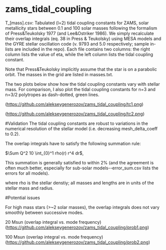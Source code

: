 # zams_tidal_coupling

T_[mass].csv: Tabulated (l=2) tidal coupling constants for ZAMS, solar metallicity stars between 0.1 and 100 solar masses following the formalism of Press&Teukolsky 1977 (and Lee&Ostriker 1986). We simply recalculate their overlap integrals (eq. 38 in Press & Teukolsky) using MESA models and the GYRE stellar oscillation code (v. 9793 and 5.0 respectively; sample in-lists are included in the repo). Each file contains two columns: the right column lists the value of eta, while the left column lists the tidal coupling constant. 

Note that Press&Teukolsky implicitly assume that the star is on a parabolic orbit. The masses in the grid are listed in masses.txt.

The two plots below show how the tidal coupling constants vary with stellar mass. For comparison, I also plot the tidal coupling constants for n=3 and n=3/2 polytropes as dash-dotted, green lines.

(https://github.com/alekseygenerozov/zams_tidal_coupling/tc1.png)

(https://github.com/alekseygenerozov/zams_tidal_coupling/tc2.png)

#Validation
The tidal coupling constants are robust to variations in the numerical resolution of the stellar model (i.e. decreasing mesh_delta_coeff to 0.2). 

The overlap integrals have to satisfy the following summation rule:

$\Sum Q^2 10 \int_{0}^1 rho(r) r^4 dr$,

This summation is generally satisfied to within 2% (and the agreement is often much better, especially for sub-solar models--error_sum.csv lists the errors for all models). 

where rho is the stellar denstiy; all masses and lengths are in units of the stellar mass and radius. 

#Potential issues

For high mass stars (>~2 solar masses), the overlap integrals does not vary smoothly between successive modes.  

20 Msun (overlap integral vs. mode frequency)
(https://github.com/alekseygenerozov/zams_tidal_coupling/prob1.png)

100 Msun (overlap integral vs. mode frequency)
(https://github.com/alekseygenerozov/zams_tidal_coupling/prob2.png)




